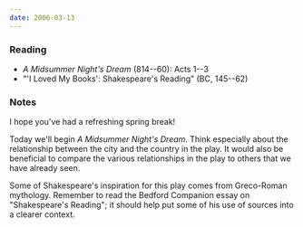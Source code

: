 ```yaml
---
date: 2006-03-13
---
```


### Reading

* <cite>A Midsummer Night's Dream</cite> (814--60): Acts 1--3
* "'I Loved My Books': Shakespeare's Reading" (BC, 145--62)

### Notes

I hope you've had a refreshing spring break!

Today we'll begin <cite>A Midsummer Night's Dream</cite>. Think especially about the relationship between the city and the country in the play. It would also be beneficial to compare the various relationships in the play to others that we have already seen.

Some of Shakespeare's inspiration for this play comes from Greco-Roman mythology. Remember to read the Bedford Companion essay on "Shakespeare's Reading"; it should help put some of his use of sources into a clearer context.
